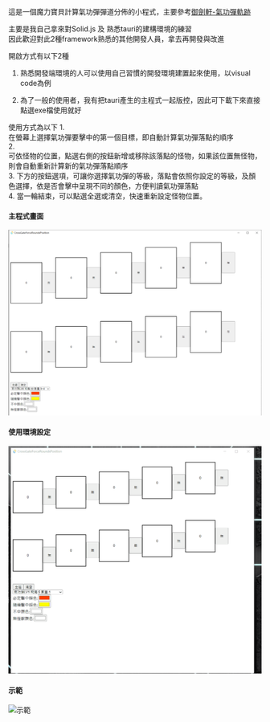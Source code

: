 這是一個魔力寶貝計算氣功彈彈道分佈的小程式，主要參考[御劍軒-氣功彈軌跡](https://atlantis.cgsword.com/aball.php)


主要是我自己拿來對Solid.js 及 熟悉tauri的建構環境的練習</br>
因此歡迎對此2種framework熟悉的其他開發人員，拿去再開發與改進

開啟方式有以下2種
1. 熟悉開發端環境的人可以使用自己習慣的開發環境建置起來使用，以visual code為例

2. 為了一般的使用者，我有把tauri產生的主程式一起版控，因此可下載下來直接點選exe檔使用就好

使用方式為以下
1.</br> 
在螢幕上選擇氣功彈要擊中的第一個目標，即自動計算氣功彈落點的順序
</br>
2.</br>
可依怪物的位置，點選右側的按鈕新增或移除該落點的怪物，如果該位置無怪物，則會自動重新計算新的氣功彈落點順序
</br>
3.
下方的按鈕選項，可讓你選擇氣功彈的等級，落點會依照你設定的等級，及顏色選擇，依是否會擊中呈現不同的顏色，方便判讀氣功彈落點
</br>
4.
當一輪結束，可以點選全選或清空，快速重新設定怪物位置。
</br>

#### 主程式畫面
![主程式畫面](https://github.com/cycsd/CrossGateForceRoundsPosition/blob/main/pic/%E4%B8%BB%E7%A8%8B%E5%BC%8F%E7%95%AB%E9%9D%A2.PNG)

#### 使用環境設定
![使用環境設定](https://github.com/cycsd/CrossGateForceRoundsPosition/blob/main/pic/%E6%A0%BC%E9%AC%A5%E6%B0%A3%E5%8A%9F%E5%BD%88%E7%A4%BA%E7%AF%84%E8%A8%AD%E5%AE%9A.gif)

#### 示範
![示範](https://github.com/cycsd/CrossGateForceRoundsPosition/blob/main/pic/%E6%B0%A3%E5%8A%9F%E5%BD%88%E8%BB%8C%E8%B7%A1%E5%B1%95%E7%A4%BA2.gif)


